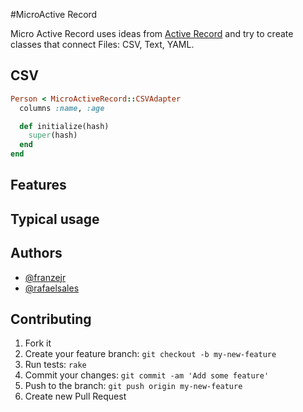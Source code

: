 #MicroActive Record

Micro Active Record uses ideas from [Active Record](https://github.com/rails/rails/tree/master/activerecord) and try to create classes that connect Files: CSV, Text, YAML.


## CSV

```ruby
Person < MicroActiveRecord::CSVAdapter
  columns :name, :age

  def initialize(hash)
    super(hash)
  end
end
```


## Features


## Typical usage


## Authors

- [@franzejr](http://github.com/franzejr)
- [@rafaelsales](https://github.com/rafaelsales)


## Contributing

1. Fork it
2. Create your feature branch: `git checkout -b my-new-feature`
3. Run tests: `rake`
4. Commit your changes: `git commit -am 'Add some feature'`
5. Push to the branch: `git push origin my-new-feature`
6. Create new Pull Request
